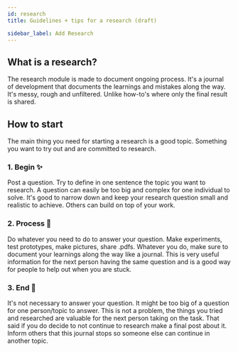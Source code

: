 ```yaml
---
id: research
title: Guidelines + tips for a research (draft)

sidebar_label: Add Research
---
```


## What is a research?

The research module is made to document ongoing process. It's a journal of development that documents the learnings and mistakes along the way. It's messy, rough and unfiltered. Unlike how-to's where only the final result is shared.

## How to start
The main thing you need for starting a research is a good topic. Something you want to try out and are committed to research.

### 1. Begin ✨
Post a question. Try to define in one sentence the topic you want to research. A question can easily be too big and complex for one individual to solve. It's good to narrow down and keep your research question small and realistic to achieve. Others can build on top of your work.

### 2. Process 📄
Do whatever you need to do to answer your question. Make experiments, test prototypes, make pictures, share .pdfs. Whatever you do, make sure to document your learnings along the way like a journal. This is very useful information for the next person having the same question and is a good way for people to help out when you are stuck.

### 3. End 🏁
It's not necessary to answer your question. It might be too big of a question for one person/topic to answer. This is not a problem, the things you tried and researched are valuable for the next person taking on the task. That said if you do decide to not continue to research make a final post about it. Inform others that this journal stops so someone else can continue in another topic.
